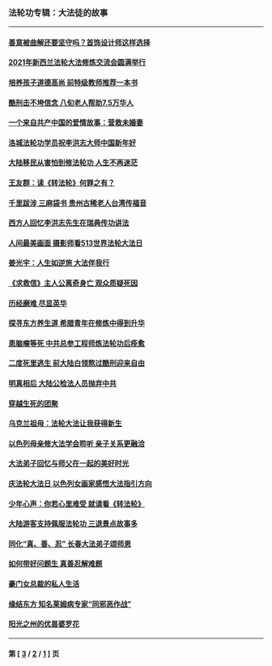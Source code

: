 ### 法轮功专辑：大法徒的故事
---
#### [善意被曲解还要坚守吗？首饰设计师这样选择](../../pages/nf1147481/n13077575.md?07170430) 
#### [2021年新西兰法轮大法修炼交流会圆满举行](../../pages/nf1147481/n13033149.md?07170430) 
#### [培养孩子道德高尚 前特级教师推荐一本书](../../pages/nf1147481/n12938640.md?07170430) 
#### [酷刑击不垮信念 八旬老人帮助7.5万华人](../../pages/nf1147481/n12880712.md?07170430) 
#### [一个来自共产中国的爱情故事：营救未婚妻](../../pages/nf1147481/n12778386.md?07170430) 
#### [洛城法轮功学员祝李洪志大师中国新年好](../../pages/nf1147481/n12724685.md?07170430) 
#### [大陆移民从害怕到修法轮功 人生不再迷茫](../../pages/nf1147481/n12414325.md?07170430) 
#### [王友群：读《转法轮》何罪之有？](../../pages/nf1147481/n12408647.md?07170430) 
#### [千里跋涉 三麻袋书 贵州古稀老人台湾传福音](../../pages/nf1147481/n12198750.md?07170430) 
#### [西方人回忆李洪志先生在瑞典传功讲法](../../pages/nf1147481/n12099607.md?07170430) 
#### [人间最美画面 摄影师看513世界法轮大法日](../../pages/nf1147481/n12094118.md?07170430) 
#### [姜光宇：人生如逆旅 大法伴我行](../../pages/nf1147481/n12088664.md?07170430) 
#### [《求救信》主人公离奇身亡 观众质疑死因](../../pages/nf1147481/n11845215.md?07170430) 
#### [历经磨难 尽显英华](../../pages/nf1147481/n11723297.md?07170430) 
#### [探寻东方养生道 希腊青年在修炼中得到升华](../../pages/nf1147481/n11494502.md?07170430) 
#### [患脑瘤等死 中共总参工程师炼法轮功后痊愈](../../pages/nf1147481/n11466682.md?07170430) 
#### [二度死里逃生 前大陆白领熬过酷刑迎来自由](../../pages/nf1147481/n11368594.md?07170430) 
#### [明真相后 大陆公检法人员抛弃中共](../../pages/nf1147481/n11358618.md?07170430) 
#### [穿越生死的团聚](../../pages/nf1147481/n11258922.md?07170430) 
#### [乌克兰祖母：法轮大法让我获得新生](../../pages/nf1147481/n11269457.md?07170430) 
#### [以色列母亲修大法学会聆听 亲子关系更融洽](../../pages/nf1147481/n11268195.md?07170430) 
#### [大法弟子回忆与师父在一起的美好时光](../../pages/nf1147481/n11267759.md?07170430) 
#### [庆法轮大法日 以色列女画家感悟大法指引方向](../../pages/nf1147481/n11267735.md?07170430) 
#### [少年心声：你若心里难受 就请看《转法轮》](../../pages/nf1147481/n11267496.md?07170430) 
#### [大陆游客支持佩服法轮功 三退景点故事多](../../pages/nf1147481/n11267378.md?07170430) 
#### [同化“真、善、忍” 长春大法弟子颂师恩](../../pages/nf1147481/n11266497.md?07170430) 
#### [如何带好问题生 真善忍解难题](../../pages/nf1147481/n11243655.md?07170430) 
#### [豪门女总裁的私人生活](../../pages/nf1147481/n10127794.md?07170430) 
#### [缘结东方 知名莱姆病专家“同邪恶作战”](../../pages/nf1147481/n10682468.md?07170430) 
#### [阳光之州的优昙婆罗花](../../pages/nf1147481/n10546697.md?07170430) 

---
#### 第 [ [3](./3.md?07170430) / [2](./2.md?07170430) / [1](./1.md?07170430) ] 页
